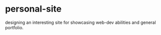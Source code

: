 # personal-site

designing an interesting site for showcasing web-dev abilities and general portfolio.
